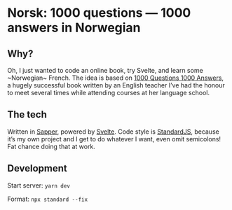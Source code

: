 # Norsk: 1000 questions — 1000 answers in Norwegian

## Why?

Oh, I just wanted to code an online book, try Svelte, and learn some ~Norwegian~ French. The idea is based on [1000 Questions 1000 Answers](https://lexika.hu/angol/tankonyvek/1000-questions-1000-answers-4ed), a hugely successful book written by an English teacher I’ve had the honour to meet several times while attending courses at her language school.

## The tech

Written in [Sapper](https://sapper.svelte.dev/), powered by [Svelte](https://svelte.dev/). Code style is [StandardJS](https://standardjs.com/), because it’s my own project and I get to do whatever I want, even omit semicolons! Fat chance doing that at work.

## Development

Start server: `yarn dev`

Format: `npx standard --fix`
